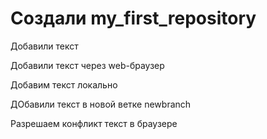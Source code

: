 ﻿# Создали my_first_repository

Добавили текст

Добавили текст через web-браузер

Добавим текст локально

ДОбавили текст в новой ветке newbranch

Разрешаем конфликт текст в браузере